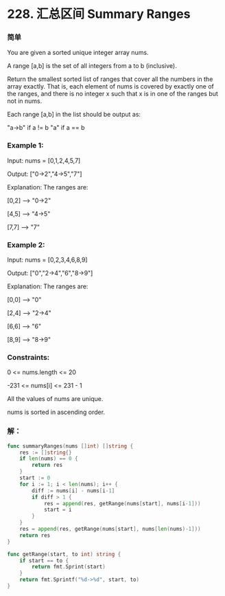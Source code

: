 # 228. 汇总区间 Summary Ranges

### 简单

You are given a sorted unique integer array nums.

A range [a,b] is the set of all integers from a to b (inclusive).

Return the smallest sorted list of ranges that cover all the numbers in the array exactly. That is, each element of nums is covered by exactly one of the ranges, and there is no integer x such that x is in one of the ranges but not in nums.

Each range [a,b] in the list should be output as:

"a->b" if a != b
"a" if a == b
 
### Example 1:

Input: nums = [0,1,2,4,5,7]

Output: ["0->2","4->5","7"]

Explanation: The ranges are:

[0,2] --> "0->2"

[4,5] --> "4->5"

[7,7] --> "7"

### Example 2:

Input: nums = [0,2,3,4,6,8,9]

Output: ["0","2->4","6","8->9"]

Explanation: The ranges are:

[0,0] --> "0"

[2,4] --> "2->4"

[6,6] --> "6"

[8,9] --> "8->9"
 
### Constraints:

0 <= nums.length <= 20

-231 <= nums[i] <= 231 - 1

All the values of nums are unique.

nums is sorted in ascending order.

### 解：

```go
func summaryRanges(nums []int) []string {
	res := []string{}
	if len(nums) == 0 {
		return res
	}
	start := 0
	for i := 1; i < len(nums); i++ {
		diff := nums[i] - nums[i-1]
		if diff > 1 {
			res = append(res, getRange(nums[start], nums[i-1]))
			start = i
		}
	}
	res = append(res, getRange(nums[start], nums[len(nums)-1]))
	return res
}

func getRange(start, to int) string {
	if start == to {
		return fmt.Sprint(start)
	}
	return fmt.Sprintf("%d->%d", start, to)
}
```

